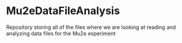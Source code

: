 # Mu2eDataFileAnalysis
Repository storing all of the files where we are looking at reading and analyzing data files for the Mu2e experiment
